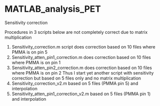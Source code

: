 # MATLAB_analysis_PET

Sensitivity correction

Procedures in 3 scripts below are not completely correct due to matrix multiplication
1. Sensitivity_correction.m script does correction based on 10 files where PMMA is on pin 5
2. Sensitivity_atten_pin1_correction.m does correction based on 10 files where PMMA is on pin 1
3. Sensitivity_atten_pin2_correction.m does correction based on 10 files where PMMA is on pin 2
Thus I start yet another script with sensitivity correction but based on 5 files only and no matrix multiplication
4.  Sensitivity_correction_v2.m based on 5 files (PMMA pin 5) and interpolation
5.  Sensitivity_atten_pin1_correction_v2.m based on 5 files (PMMA pin 1) and interpolation